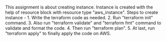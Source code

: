 This assignment is about creating instance.
Instance is created with the help of resource block with resource type "aws_instance".
Steps to create instance -
    1. Write the terraform code as needed.
    2. Run "terraform init" command.
    3. Also run "terraform validate" and "terraform fmt" command to validate and format the code.
    4. Then run "terraform plan".
    5. At last, run "terraform apply" to finally apply the code on AWS.
